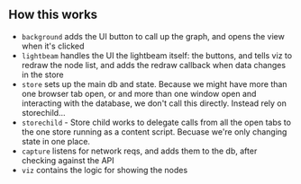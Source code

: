 ## How this works

- `background` adds the UI button to call up the graph, and opens the view when it's clicked
- `lightbeam` handles the UI the lightbeam itself: the buttons, and tells viz to redraw the node list, and adds the redraw callback when data changes in the store
- `store` sets up the main db and state. Because we might have more than one browser tab open, or and more than one window open and interacting with the database, we don't call this directly. Instead rely on storechild…
- `storechild` - Store child works to delegate calls from all the open tabs to the one store running as a content script. Becuase we're only changing state in one place.
- `capture` listens for network reqs, and adds them to the db, after checking against the API
- `viz` contains the logic for showing the nodes
